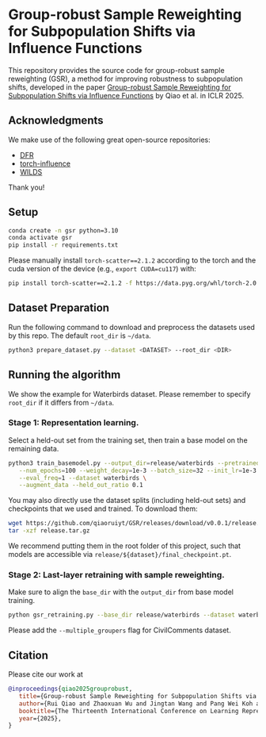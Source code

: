 # Group-robust Sample Reweighting for Subpopulation Shifts via Influence Functions

This repository provides the source code for group-robust sample reweighting (GSR), a method for improving robustness to subpopulation shifts, developed in the paper [Group-robust Sample Reweighting for Subpopulation Shifts via Influence Functions](https://openreview.net/forum?id=aQj9Ifxrl6) by Qiao et al. in ICLR 2025. 

## Acknowledgments
We make use of the following great open-source repositories:
- [DFR](https://github.com/PolinaKirichenko/deep_feature_reweighting)
- [torch-influence](https://github.com/alstonlo/torch-influence)
- [WILDS](https://github.com/p-lambda/wilds)

Thank you!

## Setup
```sh
conda create -n gsr python=3.10   
conda activate gsr
pip install -r requirements.txt
```
Please manually install `torch-scatter==2.1.2` according to the torch and the cuda version of the device (e.g., `export CUDA=cu117`) with:
```sh
pip install torch-scatter==2.1.2 -f https://data.pyg.org/whl/torch-2.0.1+${CUDA}.html
```

## Dataset Preparation

Run the following command to download and preprocess the datasets used by this repo. The default `root_dir` is `~/data`. 
```sh
python3 prepare_dataset.py --dataset <DATASET> --root_dir <DIR>
```

## Running the algorithm
We show the example for Waterbirds dataset. Please remember to specify `root_dir` if it differs from `~/data`.
### Stage 1: Representation learning. 

Select a held-out set from the training set, then train a base model on the remaining data.
```sh
python3 train_basemodel.py --output_dir=release/waterbirds --pretrained_model \
   --num_epochs=100 --weight_decay=1e-3 --batch_size=32 --init_lr=1e-3 \
   --eval_freq=1 --dataset waterbirds \
   --augment_data --held_out_ratio 0.1
```

You may also directly use the dataset splits (including held-out sets) and checkpoints that we used and trained. To download them:
```sh
wget https://github.com/qiaoruiyt/GSR/releases/download/v0.0.1/release.tar.gz
tar -xzf release.tar.gz 
```
We recommend putting them in the root folder of this project, such that models are accessible via `release/${dataset}/final_checkpoint.pt`. 

### Stage 2: Last-layer retraining with sample reweighting. 
Make sure to align the `base_dir` with the `output_dir` from base model training. 
```sh
python gsr_retraining.py --base_dir release/waterbirds --dataset waterbirds --dro_metric acc --inf exact --inner_lr 0.0001 --max_outer_iter 100  --model resnet50 --multiplicative_updates --normalize_weights --optimizer lbfgs --outer_grad_clip 1.0 --outer_lr 1.0 --outer_lr_scheduler step --temperature 0.1 --weight_decay 0.1 --workers 0 --no_wandb --seed 1
```

Please add the `--multiple_groupers` flag for CivilComments dataset. 

## Citation
Please cite our work at
```bibtex
@inproceedings{qiao2025grouprobust,
   title={Group-robust Sample Reweighting for Subpopulation Shifts via Influence Functions},
   author={Rui Qiao and Zhaoxuan Wu and Jingtan Wang and Pang Wei Koh and Bryan Kian Hsiang Low},
   booktitle={The Thirteenth International Conference on Learning Representations},
   year={2025},
}
```